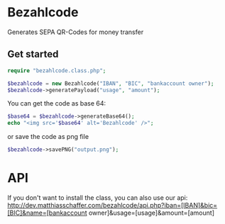 # Bezahlcode
Generates SEPA QR-Codes for money transfer

## Get started
```php
require "bezahlcode.class.php";

$bezahlcode = new Bezahlcode("IBAN", "BIC", "bankaccount owner");
$bezahlcode->generatePayload("usage", "amount");
```

You can get the code as base 64:
```php
$base64 = $bezahlcode->generateBase64();
echo "<img src='$base64' alt='Bezahlcode' />";
```

or save the code as png file
```php
$bezahlcode->savePNG("output.png");
```

# API
If you don't want to install the class, you can also use our api:
http://dev.matthiasschaffer.com/bezahlcode/api.php?iban=[IBAN]&bic=[BIC]&name=[bankaccount owner]&usage=[usage]&amount=[amount]
